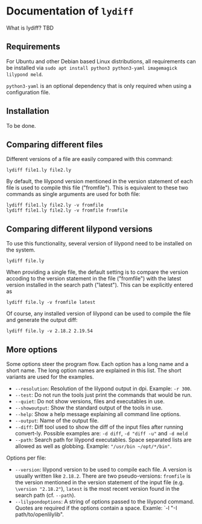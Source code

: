 # Documentation of `lydiff`

What is lydiff? TBD

## Requirements

For Ubuntu and other Debian based Linux distributions, all requirements can be
installed via `sudo apt install python3 python3-yaml imagemagick lilypond meld`.

`python3-yaml` is an optional dependency that is only required when using a
configuration file.

## Installation

To be done.



## Comparing different files

Different versions of a file are easily compared with this command:
```
lydiff file1.ly file2.ly
```
By default, the lilypond version mentioned in the version statement
of each file is used to compile this file ("fromfile"). This is
equivalent to these two commands as single arguments are used for
both file:
```
lydiff file1.ly file2.ly -v fromfile
lydiff file1.ly file2.ly -v fromfile fromfile
```

## Comparing different lilypond versions

To use this functionality, several version of lilypond need to be installed
on the system.

```
lydiff file.ly
```

When providing a single file, the default setting is to compare the
version accoding to the version statement in the file ("fromfile")
with the latest version installed in the search path ("latest").
This can be explicitly entered as

```
lydiff file.ly -v fromfile latest
```

Of course, any installed version of lilypond can be used to compile
the file and generate the output diff:
```
lydiff file.ly -v 2.18.2 2.19.54
```

## More options

Some options steer the program flow. Each option has a long name and a short name. The long option names are explained in this list. The short variants are used for the examples.

* `--resolution`: Resolution of the lilypond output in dpi.
  Example: `-r 300`.
* `--test`: Do not run the tools just print the commands that would be run.
* `--quiet`: Do not show versions, files and executables in use.
* `--showoutput`: Show the standard output of the tools in use.
* `--help`: Show a help message explaining all command line options.
* `--output`: Name of the output file.
* `--diff`: Diff tool used to show the diff of the input files after
  running convert-ly. Possible examples are:
  `-d diff`, `-d "diff -u"` and `-d meld`
* `--path`: Search path for lilypond executables. Space separated lists
  are allowed as well as globbing.
  Example: `"/usr/bin ~/opt/*/bin"`.

Options per file:

* `--version`: lilypond version to be used to compile each file. A version is usually written like `2.18.2`. There are two pseudo-versions:
  `fromfile` is the version mentioned in the version statement of the input file (e.g. `\version "2.18.2"`),
  `latest` is the most recent version found in the search path (cf. `--path`).
* `--lilypondoptions`: A string of options passed to the lilypond command.
  Quotes are required if the options contain a space.
  Examle: `-l "-I path/to/openlilylib".
